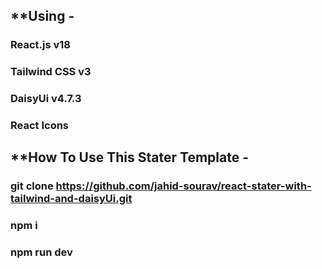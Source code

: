 ## \*\*Using -

### React.js v18

### Tailwind CSS v3

### DaisyUi v4.7.3

### React Icons

## \*\*How To Use This Stater Template -

### git clone https://github.com/jahid-sourav/react-stater-with-tailwind-and-daisyUi.git

### npm i

### npm run dev

